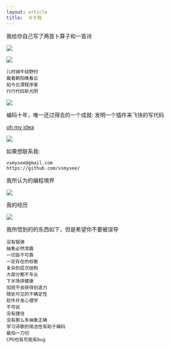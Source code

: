 ```yaml
---
layout: article
title:  关于我
---
```


我给你自己写了两首卜算子和一首诗

![](/images/self-mockery.jpg)

![](/images/self2.jpg)


```
儿时骑牛绕野村
晨看朝阳晚看云
如今北漂程序客
行行代码斩光阴
```

![](/images/mt.jpg)


编码十年，唯一还过得去的一个成就: 发明一个插件来飞快的写代码


[oh my idea](https://github.com/vsmysee/oh-my-idea)


![](https://plugins.jetbrains.com/files/13694/screenshot_20948.png)



如果想联系我: 

```
vsmysee@gmail.com
https://github.com/vsmysee/
```


我所认为的编程境界

![](/images/river-snow-change.jpg)


我的经历

![](/images/codinghard.jpg)


我所悟到的的东西如下，但是希望你不要被误导

```
没有银弹
抽象必然泄露
一切皆不可靠
一定存在的权衡
复杂的层次结构
大部分都不专业
下半场拼健康
加班不会获得创造力
随处可见的不确定性
软件开发心理学
不可说
没有捷径
没有那么多抽象正确
学习诗歌的简洁性有助于编码
最怕一刀切
CPU也有可能有bug
```


